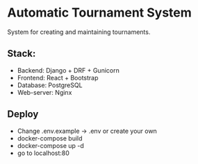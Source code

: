 # Automatic Tournament System

System for creating and maintaining tournaments. 

## Stack:
- Backend: Django + DRF + Gunicorn
- Frontend: React + Bootstrap 
- Database: PostgreSQL
- Web-server: Nginx

## Deploy
- Change .env.example -> .env or create your own
- docker-compose build
- docker-compose up -d
- go to localhost:80